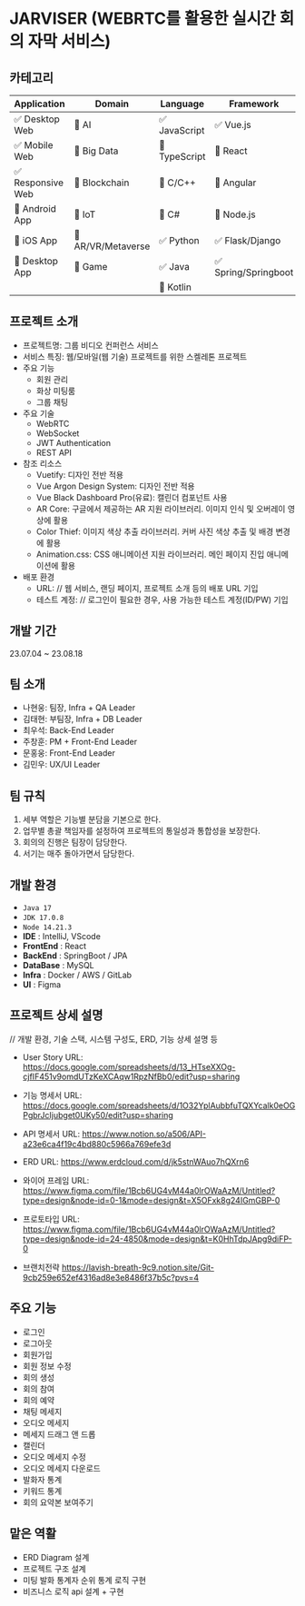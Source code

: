 # JARVISER (WEBRTC를 활용한 실시간 회의 자막 서비스)

<!-- 필수 항목 -->

## 카테고리

| Application                       | Domain                                | Language                         | Framework                            |
| --------------------------------- | ------------------------------------- | -------------------------------- | ------------------------------------ |
| :white_check_mark: Desktop Web    | :black_square_button: AI              | :white_check_mark: JavaScript    | :white_check_mark: Vue.js            |
| :white_check_mark: Mobile Web     | :black_square_button: Big Data        | :black_square_button: TypeScript | :black_square_button: React          |
| :white_check_mark: Responsive Web | :black_square_button: Blockchain      | :black_square_button: C/C++      | :black_square_button: Angular        |
| :black_square_button: Android App | :black_square_button: IoT             | :black_square_button: C#         | :black_square_button: Node.js        |
| :black_square_button: iOS App     | :black_square_button: AR/VR/Metaverse | :white_check_mark: Python        | :white_check_mark: Flask/Django      |
| :black_square_button: Desktop App | :black_square_button: Game            | :white_check_mark: Java          | :white_check_mark: Spring/Springboot |
|                                   |                                       | :black_square_button: Kotlin     |                                      |

<!-- 필수 항목 -->

## 프로젝트 소개

- 프로젝트명: 그룹 비디오 컨퍼런스 서비스
- 서비스 특징: 웹/모바일(웹 기술) 프로젝트를 위한 스켈레톤 프로젝트
- 주요 기능
  - 회원 관리
  - 화상 미팅룸
  - 그룹 채팅
- 주요 기술
  - WebRTC
  - WebSocket
  - JWT Authentication
  - REST API
- 참조 리소스
  - Vuetify: 디자인 전반 적용
  - Vue Argon Design System: 디자인 전반 적용
  - Vue Black Dashboard Pro(유료): 캘린더 컴포넌트 사용
  - AR Core: 구글에서 제공하는 AR 지원 라이브러리. 이미지 인식 및 오버레이 영상에 활용
  - Color Thief: 이미지 색상 추출 라이브러리. 커버 사진 색상 추출 및 배경 변경에 활용
  - Animation.css: CSS 애니메이션 지원 라이브러리. 메인 페이지 진입 애니메이션에 활용
- 배포 환경
  - URL: // 웹 서비스, 랜딩 페이지, 프로젝트 소개 등의 배포 URL 기입
  - 테스트 계정: // 로그인이 필요한 경우, 사용 가능한 테스트 계정(ID/PW) 기입

<!-- 자유 양식 -->

## 개발 기간

23.07.04 ~ 23.08.18

## 팀 소개

- 나현웅: 팀장, Infra + QA Leader
- 김태현: 부팀장, Infra + DB Leader
- 최우석: Back-End Leader
- 주창훈: PM + Front-End Leader
- 문홍웅: Front-End Leader
- 김민우: UX/UI Leader

## 팀 규칙

1. 세부 역할은 기능별 분담을 기본으로 한다.
2. 업무별 총괄 책임자를 설정하여 프로젝트의 통일성과 통합성을 보장한다.
3. 회의의 진행은 팀장이 담당한다.
4. 서기는 매주 돌아가면서 담당한다.

<!-- 자유 양식 -->

## 개발 환경

 - `Java 17`
 - `JDK 17.0.8`
 - `Node 14.21.3`
 - **IDE** : IntelliJ, VScode
 - **FrontEnd** : React
 - **BackEnd** : SpringBoot / JPA
 - **DataBase** : MySQL 
 - **Infra** : Docker / AWS / GitLab
 - **UI** : Figma

## 프로젝트 상세 설명

// 개발 환경, 기술 스택, 시스템 구성도, ERD, 기능 상세 설명 등

- User Story
  URL: https://docs.google.com/spreadsheets/d/13_HTseXXOg-cjfIF451v9omdUTzKeXCAqw1RpzNfBb0/edit?usp=sharing
- 기능 명세서
  URL: https://docs.google.com/spreadsheets/d/1O32YplAubbfuTQXYcalk0eOGPgbrJcIjubget0UKy50/edit?usp=sharing

- API 명세서
  URL: https://www.notion.so/a506/API-a23e6ca4f19c4bd880c5966a769efe3d

- ERD
  URL: https://www.erdcloud.com/d/jk5stnWAuo7hQXrn6

- 와이어 프레임
  URL: https://www.figma.com/file/1Bcb6UG4vM44a0lrOWaAzM/Untitled?type=design&node-id=0-1&mode=design&t=X5OFxk8g24IGmGBP-0

- 프로토타입
  URL: https://www.figma.com/file/1Bcb6UG4vM44a0lrOWaAzM/Untitled?type=design&node-id=24-4850&mode=design&t=K0HhTdpJApg9diFP-0

- 브랜치전략
  https://lavish-breath-9c9.notion.site/Git-9cb259e652ef4316ad8e3e8486f37b5c?pvs=4

## 주요 기능

 - 로그인
 - 로그아웃
 - 회원가입
 - 회원 정보 수정
 - 회의 생성
 - 회의 참여
 - 회의 예약
 - 채팅 메세지
 - 오디오 메세지
 - 메세지 드래그 앤 드롭
 - 캘린더
 - 오디오 메세지 수정
 - 오디오 메세지 다운로드
 - 발화자 통계
 - 키워드 통계
 - 회의 요약본 보여주기

## 맡은 역활

 - ERD Diagram 설계
 - 프로젝트 구조 설계
 - 미팅 발화 통계자 순위 통계 로직 구현
 - 비즈니스 로직 api 설계 + 구현
